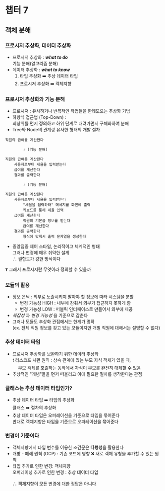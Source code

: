 # 챕터 7

## 객체 분해

### 프로시저 추상화, 데이터 추상화
- 프로시저 추상화 : ***what to do***<br/> 기능 분해(알고리즘 분해)
- 데이터 추상화 : ***what to know***
  1. 타입 추상화 ➡️ 추상 데이터 타입
  2. 프로시저 추상화 ➡️ 객체지향

### 프로시저 추상화와 기능 분해
- 프로시저 : 유사하거나 반복적인 작업들을 한데모으는 추상화 기법
- 하향식 접근법 (Top-Down) :  <br/> 최상위를 먼저 정의하고 하위 단계로 내려가면서 구체화하여 분해
- Tree와 Node의 관계랑 유사한 형태의 개발 절차
```
직원의 급여를 계산한다
```
            ⬇️ (기능 분해)
```
직원의 급여를 계산한다
    사용자로부터 세율을 입력받는다
    급여를 계산한다
    결과를 출력한다
```
```
        ⬇️ (기능 분해)
```
```
직원의 급여를 계산한다
    사용자로부터 세율을 입력받는다
        "세율을 입력하라" 메세지를 화면에 출력
        키보드를 통해 세율 입력
    급여를 계산한다
        직원의 기본급 정보를 얻는다
        급여를 계산한다
    결과를 출력한다
        형식에 맞춰서 출력 문자열을 생성한다
```
- 중앙집중 제어 스타일, 논리적이고 체계적인 형태<br/> 그러나 변경에 매우 취약한 설계
<br/> ∴ 결합도가 강한 방식이다

❓ 그래서 프로시저란 무엇이라 정의할 수 있을까

### 모듈의 활용
- 정보 은닉 : 외부로 노출시키지 말아야 할 정보에 따라 시스템을 분할
  - 변경 가능성 HIGH : 내부에 감춰서 외부가 접근하지 못하게 함
  - 변경 가능성 LOW  : 퍼블릭 인터페이스로 만들어서 외부에 제공
- *복잡성* 과 *변경 가능성* 을 기준으로 감춘다
- 그러나 모듈도 추상화 관점에서는 한계가 명확 <br/> (ex. 전체 직원 정보를 갖고 있는 모듈이지만 개별 직원에 대해서는 설명할 수 없다)

### 추상 데이터 타입
- 프로시저 추상화를 보완하기 위한 데이터 추상화 <br/>
❗ 리스코프 치환 원칙 : 상속 관계에 있는 부모 자식 객체가 있을 때, <br/>
&emsp; 부모 객체를 호출하는 동작에서 자식이 부모를 완전히 대체할 수 있음
- 추상적인 "개념"들을 먼저 떠올리고 이에 필요한 절차를 생각한다는 관점

### 클래스는 추상 데이터 타입인가?
- 추상 데이터 타입 ➡️ 타입의 추상화 <br/> 클래스 ➡️ 절차의 추상화
- 추상 데이터 타입은 오퍼레이션을 기준으로 타입을 묶어준다 <br/>
반대로 객체지향은 타입을 기준으로 오퍼레이션을 묶어준다

### 변경이 기준이다
- 객체지향에서 타입 변수를 이용한 조건문은 **다형성**을 활용한다
- 개방 - 폐쇄 원칙 (OCP) : 기존 코드에 영향 ❌ 새로 객체 유형을 추가할 수 있는 원칙
- 타입 추가로 인한 변경: 객체지향 <br/>
오퍼레이셩 추가로 인한 변경 : 추상 데이터 타입 <br/><br/>
∴ 객체지향이 모든 변경에 대한 정답은 아니다

